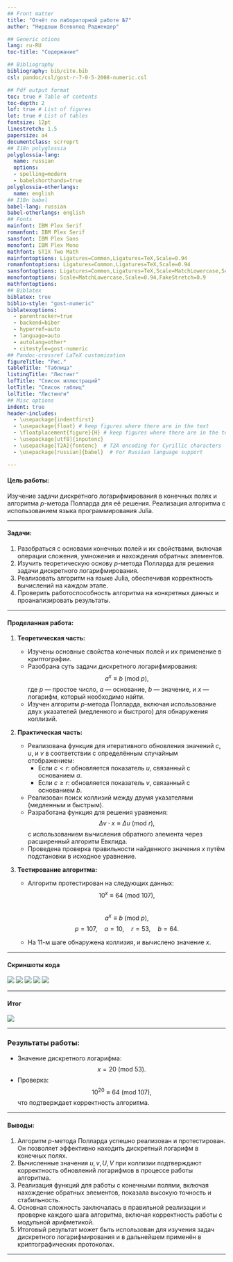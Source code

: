 ```yaml
---
## Front matter
title: "Отчёт по лабораторной работе №7"
author: "Нирдоши Всеволод Раджендер"

## Generic otions
lang: ru-RU
toc-title: "Содержание"

## Bibliography
bibliography: bib/cite.bib
csl: pandoc/csl/gost-r-7-0-5-2008-numeric.csl

## Pdf output format
toc: true # Table of contents
toc-depth: 2
lof: true # List of figures
lot: true # List of tables
fontsize: 12pt
linestretch: 1.5
papersize: a4
documentclass: scrreprt
## I18n polyglossia
polyglossia-lang:
  name: russian
  options:
  - spelling=modern
  - babelshorthands=true
polyglossia-otherlangs:
  name: english
## I18n babel
babel-lang: russian
babel-otherlangs: english
## Fonts
mainfont: IBM Plex Serif
romanfont: IBM Plex Serif
sansfont: IBM Plex Sans
monofont: IBM Plex Mono
mathfont: STIX Two Math
mainfontoptions: Ligatures=Common,Ligatures=TeX,Scale=0.94
romanfontoptions: Ligatures=Common,Ligatures=TeX,Scale=0.94
sansfontoptions: Ligatures=Common,Ligatures=TeX,Scale=MatchLowercase,Scale=0.94
monofontoptions: Scale=MatchLowercase,Scale=0.94,FakeStretch=0.9
mathfontoptions:
## Biblatex
biblatex: true
biblio-style: "gost-numeric"
biblatexoptions:
  - parentracker=true
  - backend=biber
  - hyperref=auto
  - language=auto
  - autolang=other*
  - citestyle=gost-numeric
## Pandoc-crossref LaTeX customization
figureTitle: "Рис."
tableTitle: "Таблица"
listingTitle: "Листинг"
lofTitle: "Список иллюстраций"
lotTitle: "Список таблиц"
lolTitle: "Листинги"
## Misc options
indent: true
header-includes:
  - \usepackage{indentfirst}
  - \usepackage{float} # keep figures where there are in the text
  - \floatplacement{figure}{H} # keep figures where there are in the text
  - \usepackage[utf8]{inputenc}
  - \usepackage[T2A]{fontenc}  # T2A encoding for Cyrillic characters
  - \usepackage[russian]{babel}  # For Russian language support

---
```


#### **Цель работы:**
Изучение задачи дискретного логарифмирования в конечных полях и алгоритма $p$-метода Полларда для её решения. Реализация алгоритма с использованием языка программирования Julia.

---

#### **Задачи:**
1. Разобраться с основами конечных полей и их свойствами, включая операции сложения, умножения и нахождения обратных элементов.
2. Изучить теоретическую основу $p$-метода Полларда для решения задачи дискретного логарифмирования.
3. Реализовать алгоритм на языке Julia, обеспечивая корректность вычислений на каждом этапе.
4. Проверить работоспособность алгоритма на конкретных данных и проанализировать результаты.

---

#### **Проделанная работа:**
1. **Теоретическая часть:**
   - Изучены основные свойства конечных полей и их применение в криптографии.
   - Разобрана суть задачи дискретного логарифмирования:
     $$
     a^x \equiv b \ (\text{mod} \ p),
     $$
     где $p$ — простое число, $a$ — основание, $b$ — значение, и $x$ — логарифм, который необходимо найти.
   - Изучен алгоритм $p$-метода Полларда, включая использование двух указателей (медленного и быстрого) для обнаружения коллизий.

2. **Практическая часть:**
   - Реализована функция для итеративного обновления значений $c$, $u$, и $v$ в соответствии с определённым случайным отображением:
     - Если $c < r$: обновляется показатель $u$, связанный с основанием $a$.
     - Если $c \geq r$: обновляется показатель $v$, связанный с основанием $b$.
   - Реализован поиск коллизий между двумя указателями (медленным и быстрым).
   - Разработана функция для решения уравнения:
     $$
     \Delta v \cdot x \equiv \Delta u \ (\text{mod} \ r),
     $$
     с использованием вычисления обратного элемента через расширенный алгоритм Евклида.
   - Проведена проверка правильности найденного значения $x$ путём подстановки в исходное уравнение.

3. **Тестирование алгоритма:**
   - Алгоритм протестирован на следующих данных:
    $$
    10^{x} \equiv 64 \ (\text{mod} \ 107),
    $$   
    $$
    a^x \equiv b \ (\text{mod} \ p),
    $$
    $$
    p = 107, \quad a = 10, \quad r = 53, \quad b = 64.
    $$

   - На 11-м шаге обнаружена коллизия, и вычислено значение $x$.

---

#### **Скриншоты кода**

![](img/1.png)
![](img/2.png)
![](img/3.png)
![](img/4.png)
![](img/5.png)

---

#### **Итог**

![](img/6.png)

---

### **Результаты работы:**
- Значение дискретного логарифма:
  $$
  x = 20 \ (\text{mod} \ 53).
  $$
- Проверка:
  $$
  10^{20} \equiv 64 \ (\text{mod} \ 107),
  $$
  что подтверждает корректность алгоритма.

---

#### **Выводы:**
1. Алгоритм $p$-метода Полларда успешно реализован и протестирован. Он позволяет эффективно находить дискретный логарифм в конечных полях.
2. Вычисленные значения $u, v, U, V$ при коллизии подтверждают корректность обновлений логарифмов в процессе работы алгоритма.
3. Реализация функций для работы с конечными полями, включая нахождение обратных элементов, показала высокую точность и стабильность.
4. Основная сложность заключалась в правильной реализации и проверке каждого шага алгоритма, включая корректность работы с модульной арифметикой.
5. Итоговый результат может быть использован для изучения задач дискретного логарифмирования и в дальнейшем применён в криптографических протоколах.

---


